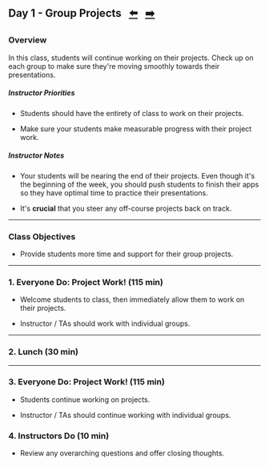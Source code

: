 ## Day 1 - Group Projects <!--links--> &nbsp; [⬅️](../../08-Week/05-Day/05-Day-LessonPlan.md) &nbsp; [➡️](../02-Day/02-Day-LessonPlan.md)

### Overview

In this class, students will continue working on their projects. Check up on each group to make sure they're moving smoothly towards their presentations.

##### Instructor Priorities

* Students should have the entirety of class to work on their projects.

* Make sure your students make measurable progress with their project work.

##### Instructor Notes

* Your students will be nearing the end of their projects. Even though it's the beginning of the week, you should push students to finish their apps so they have optimal time to practice their presentations.

* It's **crucial** that you steer any off-course projects back on track.

- - -

### Class Objectives

* Provide students more time and support for their group projects.

- - -

### 1. Everyone Do: Project Work! (115 min)

* Welcome students to class, then immediately allow them to work on their projects. 

* Instructor / TAs should work with individual groups. 

- - -

### 2. Lunch (30 min)

- - -

### 3. Everyone Do: Project Work! (115 min)

* Students continue working on projects.

* Instructor / TAs should continue working with individual groups.  

### 4. Instructors Do (10 min)

* Review any overarching questions and offer closing thoughts.
